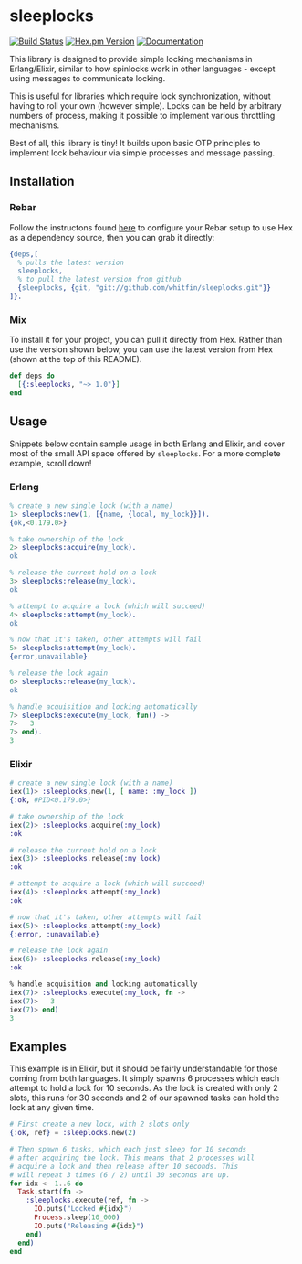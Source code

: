 # sleeplocks
[![Build Status](https://img.shields.io/travis/whitfin/sleeplocks.svg?label=unix)](https://travis-ci.org/whitfin/sleeplocks) [![Hex.pm Version](https://img.shields.io/hexpm/v/sleeplocks.svg)](https://hex.pm/packages/sleeplocks) [![Documentation](https://img.shields.io/badge/docs-latest-blue.svg)](https://hexdocs.pm/sleeplocks/)

This library is designed to provide simple locking mechanisms in Erlang/Elixir, similar to
how spinlocks work in other languages - except using messages to communicate locking.

This is useful for libraries which require lock synchronization, without having to roll your
own (however simple). Locks can be held by arbitrary numbers of process, making it possible
to implement various throttling mechanisms.

Best of all, this library is tiny! It builds upon basic OTP principles to implement lock
behaviour via simple processes and message passing.

## Installation

### Rebar

Follow the instructons found [here](https://hex.pm/docs/rebar3_usage) to configure your
Rebar setup to use Hex as a dependency source, then you can grab it directly:

```erlang
{deps,[
  % pulls the latest version
  sleeplocks,
  % to pull the latest version from github
  {sleeplocks, {git, "git://github.com/whitfin/sleeplocks.git"}}
]}.
```

### Mix

To install it for your project, you can pull it directly from Hex. Rather
than use the version shown below, you can use the latest version from
Hex (shown at the top of this README).

```elixir
def deps do
  [{:sleeplocks, "~> 1.0"}]
end
```

## Usage

Snippets below contain sample usage in both Erlang and Elixir, and cover most of the small
API space offered by `sleeplocks`. For a more complete example, scroll down!

### Erlang

```erlang
% create a new single lock (with a name)
1> sleeplocks:new(1, [{name, {local, my_lock}}]).
{ok,<0.179.0>}

% take ownership of the lock
2> sleeplocks:acquire(my_lock).
ok

% release the current hold on a lock
3> sleeplocks:release(my_lock).
ok

% attempt to acquire a lock (which will succeed)
4> sleeplocks:attempt(my_lock).
ok

% now that it's taken, other attempts will fail
5> sleeplocks:attempt(my_lock).
{error,unavailable}

% release the lock again
6> sleeplocks:release(my_lock).
ok

% handle acquisition and locking automatically
7> sleeplocks:execute(my_lock, fun() ->
7>   3
7> end).
3
```

### Elixir

```elixir
# create a new single lock (with a name)
iex(1)> :sleeplocks,new(1, [ name: :my_lock ])
{:ok, #PID<0.179.0>}

# take ownership of the lock
iex(2)> :sleeplocks.acquire(:my_lock)
:ok

# release the current hold on a lock
iex(3)> :sleeplocks.release(:my_lock)
:ok

# attempt to acquire a lock (which will succeed)
iex(4)> :sleeplocks.attempt(:my_lock)
:ok

# now that it's taken, other attempts will fail
iex(5)> :sleeplocks.attempt(:my_lock)
{:error, :unavailable}

# release the lock again
iex(6)> :sleeplocks.release(:my_lock)
:ok

% handle acquisition and locking automatically
iex(7)> :sleeplocks.execute(:my_lock, fn ->
iex(7)>   3
iex(7)> end)
3
```

## Examples

This example is in Elixir, but it should be fairly understandable for those coming from
both languages. It simply spawns 6 processes which each attempt to hold a lock for 10
seconds. As the lock is created with only 2 slots, this runs for 30 seconds and 2 of our
spawned tasks can hold the lock at any given time.

```elixir
# First create a new lock, with 2 slots only
{:ok, ref} = :sleeplocks.new(2)

# Then spawn 6 tasks, which each just sleep for 10 seconds
# after acquiring the lock. This means that 2 processes will
# acquire a lock and then release after 10 seconds. This
# will repeat 3 times (6 / 2) until 30 seconds are up.
for idx <- 1..6 do
  Task.start(fn ->
    :sleeplocks.execute(ref, fn ->
      IO.puts("Locked #{idx}")
      Process.sleep(10_000)
      IO.puts("Releasing #{idx}")
    end)
  end)
end
```

